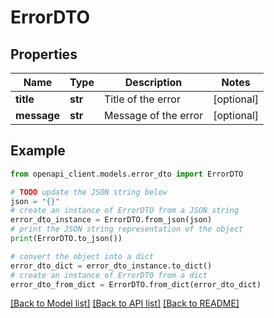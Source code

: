 # ErrorDTO


## Properties

Name | Type | Description | Notes
------------ | ------------- | ------------- | -------------
**title** | **str** | Title of the error | [optional] 
**message** | **str** | Message of the error | [optional] 

## Example

```python
from openapi_client.models.error_dto import ErrorDTO

# TODO update the JSON string below
json = "{}"
# create an instance of ErrorDTO from a JSON string
error_dto_instance = ErrorDTO.from_json(json)
# print the JSON string representation of the object
print(ErrorDTO.to_json())

# convert the object into a dict
error_dto_dict = error_dto_instance.to_dict()
# create an instance of ErrorDTO from a dict
error_dto_from_dict = ErrorDTO.from_dict(error_dto_dict)
```
[[Back to Model list]](../README.md#documentation-for-models) [[Back to API list]](../README.md#documentation-for-api-endpoints) [[Back to README]](../README.md)


